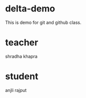 # delta-demo
This is demo for git and github class.
# teacher 
shradha khapra
# student 
anjli rajput